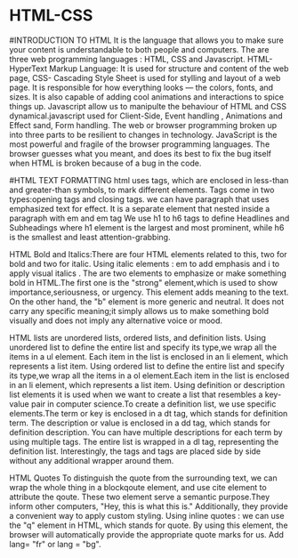# HTML-CSS
#INTRODUCTION TO HTML
It is the language that allows you to make sure your content is understandable to both people and computers.
The are three web programming languages : HTML, CSS and Javascript. HTML-HyperText Markup Language: It is used for structure and content of the web page,
CSS- Cascading Style Sheet is used for stylling and layout of a web page. It is responsible for how everything looks — the colors, fonts, and sizes. It is also capable of adding cool animations and interactions to spice things up.
Javascript allow us to manipulte the behaviour of HTML and CSS dynamical.javascript used for Client-Side, Event handling , Animations and Effect sand, Form handling.
The web or browser programming broken up into three parts to be resilient to changes in technology. JavaScript is the most powerful and fragile of the browser programming languages. The browser guesses what you meant, and does its best to fix the bug itself when HTML is broken because of a bug in the code.

#HTML TEXT FORMATTING
html uses tags, which are enclosed in less-than and greater-than symbols, to mark different elements. 
Tags come in two types:opening tags and closing tags.
we can have paragraph that uses emphasized text for effect.
It is a separate element that nested inside a paragraph with em and em tag
We use h1 to h6 tags to define Headlines and Subheadings where h1 element is the largest and most prominent, while h6 is the smallest and least attention-grabbing.

HTML Bold and Italics:There are four HTML elements related to this, two for bold and two for italic.
Using italic elements : em to add emphasis and i to apply visual italics .
The are two elements to emphasize or make something bold in HTML.The first one is the "strong" element,which is used to show importance,seriousness, or urgency.
This element adds meaning to the text. On the other hand, the "b" element is more generic and neutral.
It does not carry any specific meaning;it simply allows us to make something bold visually and does not imply any alternative voice or mood.

HTML lists are unordered lists, ordered lists, and definition lists. 
Using unordered list to define the entire list and specify its type,we wrap all the items in a ul element. Each item in the list is enclosed in an li element, which represents a list item.
Using ordered list to define the entire list and specify its type,we wrap all the items in a ol element.Each item in the list is enclosed in an li element, which represents a list item.
Using definition or description list elements it is used when we want to create a list that resembles a key-value pair in computer science.To create a definition list, we use specific elements.The term or key is enclosed in a dt tag, which stands for definition term. The description or value is enclosed in a dd tag, which stands for definition description. You can have multiple descriptions for each term by using multiple  tags. 
The entire list is wrapped in a dl tag, representing the definition list. Interestingly, the  tags and  tags are placed side by side without any additional wrapper around them.

HTML Quotes
To distinguish the quote from the surrounding text, we can wrap the whole thing in a blockqoute element, and use cite element to attribute the qoute. These two element serve a semantic purpose.They inform other computers, "Hey, this is what this is." Additionally, they provide a convenient way to apply custom styling.
Using inline quotes :  we can use the "q" element in HTML, which stands for quote. By using this element, the browser will automatically provide the appropriate quote marks for us.
Add lang= "fr"  or lang = "bg".
 


